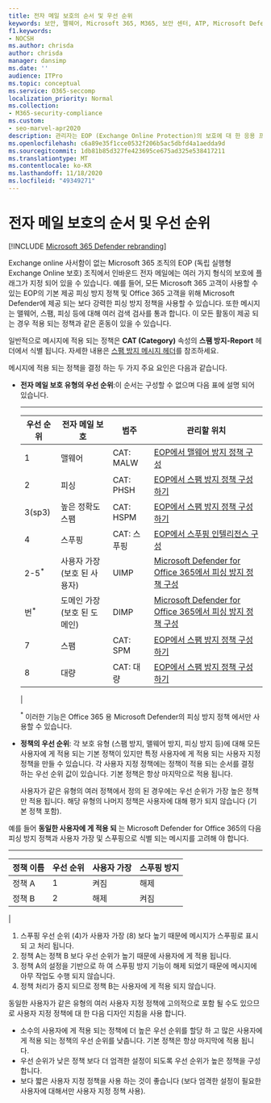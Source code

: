 ```yaml
---
title: 전자 메일 보호의 순서 및 우선 순위
keywords: 보안, 맬웨어, Microsoft 365, M365, 보안 센터, ATP, Microsoft Defender ATP, Office 365 ATP, Azure ATP
f1.keywords:
- NOCSH
ms.author: chrisda
author: chrisda
manager: dansimp
ms.date: ''
audience: ITPro
ms.topic: conceptual
ms.service: O365-seccomp
localization_priority: Normal
ms.collection:
- M365-security-compliance
ms.custom:
- seo-marvel-apr2020
description: 관리자는 EOP (Exchange Online Protection)의 보호에 대 한 응용 프로그램 순서와 보호 정책의 우선 순위 값이 적용 되는 정책을 결정 하는 방법에 대해 알아볼 수 있습니다.
ms.openlocfilehash: c6a89e35f1cce0532f206b5ac5dbfd4a1aedda9d
ms.sourcegitcommit: 1db81b85d327fe423695ce675ad325e538417211
ms.translationtype: MT
ms.contentlocale: ko-KR
ms.lasthandoff: 11/18/2020
ms.locfileid: "49349271"
---
```

# <a name="order-and-precedence-of-email-protection"></a>전자 메일 보호의 순서 및 우선 순위

[!INCLUDE [Microsoft 365 Defender rebranding](../includes/microsoft-defender-for-office.md)]


Exchange online 사서함이 없는 Microsoft 365 조직의 EOP (독립 실행형 Exchange Online 보호) 조직에서 인바운드 전자 메일에는 여러 가지 형식의 보호에 플래그가 지정 되어 있을 수 있습니다. 예를 들어, 모든 Microsoft 365 고객이 사용할 수 있는 EOP의 기본 제공 피싱 방지 정책 및 Office 365 고객을 위해 Microsoft Defender에 제공 되는 보다 강력한 피싱 방지 정책을 사용할 수 있습니다. 또한 메시지는 맬웨어, 스팸, 피싱 등에 대해 여러 검색 검사를 통과 합니다. 이 모든 활동이 제공 되는 경우 적용 되는 정책과 같은 혼동이 있을 수 있습니다.

일반적으로 메시지에 적용 되는 정책은 **CAT (Category)** 속성의 **스팸 방지-Report** 헤더에서 식별 됩니다. 자세한 내용은 [스팸 방지 메시지 헤더](anti-spam-message-headers.md)를 참조하세요.

메시지에 적용 되는 정책을 결정 하는 두 가지 주요 요인은 다음과 같습니다.

- **전자 메일 보호 유형의 우선 순위**:이 순서는 구성할 수 없으며 다음 표에 설명 되어 있습니다.

  ****

  |우선 순위|전자 메일 보호|범주|관리할 위치|
  |---|---|---|---|
  |1 |맬웨어|CAT: MALW|[EOP에서 맬웨어 방지 정책 구성](configure-anti-malware-policies.md)|
  |2 |피싱|CAT: PHSH|[EOP에서 스팸 방지 정책 구성하기](configure-your-spam-filter-policies.md)|
  |3(sp3)|높은 정확도 스팸|CAT: HSPM|[EOP에서 스팸 방지 정책 구성하기](configure-your-spam-filter-policies.md)|
  |4 |스푸핑|CAT: 스푸핑|[EOP에서 스푸핑 인텔리전스 구성](learn-about-spoof-intelligence.md)|
  |2-5<sup>\*</sup>|사용자 가장 (보호 된 사용자)|UIMP|[Microsoft Defender for Office 365에서 피싱 방지 정책 구성](configure-atp-anti-phishing-policies.md)|
  |번<sup>\*</sup>|도메인 가장 (보호 된 도메인)|DIMP|[Microsoft Defender for Office 365에서 피싱 방지 정책 구성](configure-atp-anti-phishing-policies.md)|
  |7 |스팸|CAT: SPM|[EOP에서 스팸 방지 정책 구성하기](configure-your-spam-filter-policies.md)|
  |8 |대량|CAT: 대량|[EOP에서 스팸 방지 정책 구성하기](configure-your-spam-filter-policies.md)|
  |

  <sup>\*</sup> 이러한 기능은 Office 365 용 Microsoft Defender의 피싱 방지 정책 에서만 사용할 수 있습니다.

- **정책의 우선 순위**: 각 보호 유형 (스팸 방지, 맬웨어 방지, 피싱 방지 등)에 대해 모든 사용자에 게 적용 되는 기본 정책이 있지만 특정 사용자에 게 적용 되는 사용자 지정 정책을 만들 수 있습니다. 각 사용자 지정 정책에는 정책이 적용 되는 순서를 결정 하는 우선 순위 값이 있습니다. 기본 정책은 항상 마지막으로 적용 됩니다.

  사용자가 같은 유형의 여러 정책에서 정의 된 경우에는 우선 순위가 가장 높은 정책만 적용 됩니다. 해당 유형의 나머지 정책은 사용자에 대해 평가 되지 않습니다 (기본 정책 포함).

예를 들어 **동일한 사용자에 게 적용 되** 는 Microsoft Defender for Office 365의 다음 피싱 방지 정책과 사용자 가장 및 스푸핑으로 식별 되는 메시지를 고려해 야 합니다.

  ****

  |정책 이름|우선 순위|사용자 가장|스푸핑 방지|
  |---|---|---|---|
  |정책 A|1 |켜짐|해제|
  |정책 B|2 |해제|켜짐|
  |

1. 스푸핑 우선 순위 (4)가 사용자 가장 (8) 보다 높기 때문에 메시지가 스푸핑로 표시 되 고 처리 됩니다.
2. 정책 A는 정책 B 보다 우선 순위가 높기 때문에 사용자에 게 적용 됩니다.
3. 정책 A의 설정을 기반으로 하 여 스푸핑 방지 기능이 해제 되었기 때문에 메시지에 아무 작업도 수행 되지 않습니다.
4. 정책 처리가 중지 되므로 정책 B는 사용자에 게 적용 되지 않습니다.

동일한 사용자가 같은 유형의 여러 사용자 지정 정책에 고의적으로 포함 될 수도 있으므로 사용자 지정 정책에 대 한 다음 디자인 지침을 사용 합니다.

- 소수의 사용자에 게 적용 되는 정책에 더 높은 우선 순위를 할당 하 고 많은 사용자에 게 적용 되는 정책의 우선 순위를 낮춥니다. 기본 정책은 항상 마지막에 적용 됩니다.
- 우선 순위가 낮은 정책 보다 더 엄격한 설정이 되도록 우선 순위가 높은 정책을 구성 합니다.
- 보다 짧은 사용자 지정 정책을 사용 하는 것이 좋습니다 (보다 엄격한 설정이 필요한 사용자에 대해서만 사용자 지정 정책 사용).

